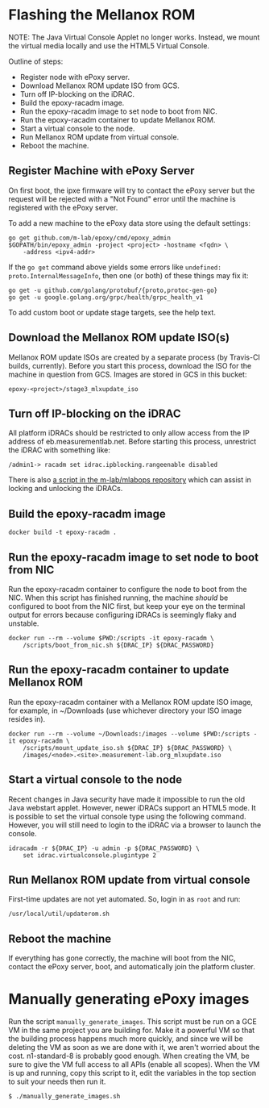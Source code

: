 # Flashing the Mellanox ROM

NOTE: The Java Virtual Console Applet no longer works. Instead, we mount the
virtual media locally and use the HTML5 Virtual Console.

Outline of steps:

* Register node with ePoxy server.
* Download Mellanox ROM update ISO from GCS.
* Turn off IP-blocking on the iDRAC.
* Build the epoxy-racadm image.
* Run the epoxy-racadm image to set node to boot from NIC.
* Run the epoxy-racadm container to update Mellanox ROM.
* Start a virtual console to the node.
* Run Mellanox ROM update from virtual console.
* Reboot the machine.


## Register Machine with ePoxy Server
On first boot, the ipxe firmware will try to contact the ePoxy server but the
request will be rejected with a "Not Found" error until the machine is
registered with the ePoxy server.

To add a new machine to the ePoxy data store using the default settings:
```
go get github.com/m-lab/epoxy/cmd/epoxy_admin
$GOPATH/bin/epoxy_admin -project <project> -hostname <fqdn> \
    -address <ipv4-addr>
```

If the `go get` command above yields some errors like
`undefined: proto.InternalMessageInfo`, then one (or both) of these things may
fix it:
```
go get -u github.com/golang/protobuf/{proto,protoc-gen-go}
go get -u google.golang.org/grpc/health/grpc_health_v1
```

To add custom boot or update stage targets, see the help text.

## Download the Mellanox ROM update ISO(s)
Mellanox ROM update ISOs are created by a separate process (by Travis-CI builds,
currently). Before you start this process, download the ISO for the machine in
question from GCS. Images are stored in GCS in this bucket:
```
epoxy-<project>/stage3_mlxupdate_iso
```

## Turn off IP-blocking on the iDRAC
All platform iDRACs should be restricted to only allow access from the IP
address of eb.measurementlab.net. Before starting this process, unrestrict the
iDRAC with something like:
```
/admin1-> racadm set idrac.ipblocking.rangeenable disabled
```

There is also [a script in the m-lab/mlabops repository](https://github.com/m-lab/mlabops/blob/master/drac_ipblock) which can assist in locking and unlocking the iDRACs.

## Build the epoxy-racadm image
```
docker build -t epoxy-racadm .
```

## Run the epoxy-racadm image to set node to boot from NIC
Run the epoxy-racadm container to configure the node to boot from the NIC. When
this script has finished running, the machine _should_ be configured to boot
from the NIC first, but keep your eye on the terminal output for errors because
configuring iDRACs is seemingly flaky and unstable.
```
docker run --rm --volume $PWD:/scripts -it epoxy-racadm \
    /scripts/boot_from_nic.sh ${DRAC_IP} ${DRAC_PASSWORD}
```

## Run the epoxy-racadm container to update Mellanox ROM
Run the epoxy-racadm container with a Mellanox ROM update ISO image, for
example, in ~/Downloads (use whichever directory your ISO image resides in).
```
docker run --rm --volume ~/Downloads:/images --volume $PWD:/scripts -it epoxy-racadm \
    /scripts/mount_update_iso.sh ${DRAC_IP} ${DRAC_PASSWORD} \
    /images/<node>.<site>.measurement-lab.org_mlxupdate.iso
```

## Start a virtual console to the node
Recent changes in Java security have made it impossible to run the old Java
webstart applet. However, newer iDRACs support an HTML5 mode. It is possible to
set the virtual console type using the following command. However, you will
still need to login to the iDRAC via a browser to launch the console.
```
idracadm -r ${DRAC_IP} -u admin -p ${DRAC_PASSWORD} \
    set idrac.virtualconsole.plugintype 2
```

## Run Mellanox ROM update from virtual console
First-time updates are not yet automated. So, login in as `root` and run:
```
/usr/local/util/updaterom.sh
```

## Reboot the machine
If everything has gone correctly, the machine will boot from the NIC, contact
the ePoxy server, boot, and automatically join the platform cluster.


# Manually generating ePoxy images
Run the script `manually_generate_images`. This script must be run on a GCE VM
in the same project you are building for. Make it a powerful VM so that the
building process happens much more quickly, and since we will be deleting the VM
as soon as we are done with it, we aren't worried about the cost. n1-standard-8
is probably good enough. When creating the VM, be sure to give the VM full
access to all APIs (enable all scopes). When the VM is up and running, copy this
script to it, edit the variables in the top section to suit your needs then run it.
```
$ ./manually_generate_images.sh
```

